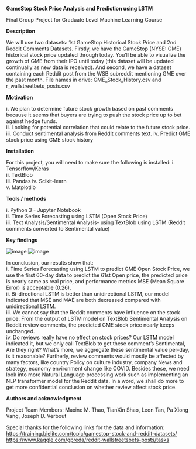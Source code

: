 **GameStop Stock Price Analysis and Prediction using LSTM**

Final Group Project for Graduate Level Machine Learning Course 

**Description**                                                               

We will use two datasets: 1st GameStop Historical Stock Price and 2nd Reddit Comments Datasets. Firstly, we have the GameStop (NYSE: GME) historical stock price updated through today. You’ll be able to visualize the growth of GME from their IPO until today (this dataset will be updated continually as new data is received). And second, we have a dataset containing each Reddit post from the WSB subreddit mentioning GME over the past month.
File names in drive: GME_Stock_History.csv and r_wallstreetbets_posts.csv

**Motivation**     

i.	We plan to determine future stock growth based on past comments because it seems that buyers are trying to push the stock price up to bet against hedge funds.                                             
ii.	Looking for potential correlation that could relate to the future stock price.                                    
iii.	Conduct sentimental analysis from Reddit comments text.
iv.	Predict GME stock price using GME stock history                                                      

**Installation**

For this project, you will need to make sure the following is installed:
i.	Tensorflow/Keras                                            
ii.	TextBlob                                               
iii.	Pandas
iv.	Scikit-learn                                              
v.	Matplotlib                                    

**Tools / methods** 

i.	Python 3 - Jupyter Notebook                                                     
ii.	Time Series Forecasting using LSTM (Open Stock Price)                                          
iii.	Text Analysis/Sentimental Analysis- using TextBlob using LSTM (Reddit comments converted to Sentimental value)

**Key findings**

![image](https://user-images.githubusercontent.com/63076021/132598846-d30352ea-f331-4e0f-9fe4-faec04a7ea41.png)
![image](https://user-images.githubusercontent.com/63076021/132598897-c33895be-4c84-40a3-b5e2-2551e627c9a0.png)

In conclusion, our results show that:                                                  
i.	Time Series Forecasting using LSTM to predict GME Open Stock Price, we use the first 60-day data to predict the 61st Open price, the predicted price is nearly same as real price, and performance metrics MSE (Mean Square Error) is acceptable (0.26).             
ii.	Bi-directional LSTM is better than unidirectional LSTM, our model indicated that MSE and MAE are both decreased compared with unidirectional LSTM.                                                    
iii.	We cannot say that the Reddit comments have influence on the stock price. From the output of LSTM model on TextBlob Sentimental Analysis on Reddit review comments, the predicted GME stock price nearly keeps unchanged.                                
iv.	Do reviews really have no effect on stock prices? Our LSTM model indicated it, but we only call TextBlob to get these comment’s Sentimental, Are they right? What’s more, we aggregate these sentimental value per-day, is it reasonable? Furtherly, review comments would mostly be affected by many factors, like country Policy on culture industry, company News and strategy, economy environment change like COVID. Besides these, we need look into more Natural Language processing work such as implementing an NLP transformer model for the Reddit data. In a word, we shall do more to get more confidential conclusion on whether review affect stock price.

**Authors and acknowledgment**

Project Team Members: Maxine M. Thao, TianXin Shao, Leon Tan, Pa Xiong Vang, Joseph D. Verbout

Special thanks for the following links for the data and information:
https://training.bielite.com/topic/gamestop-stock-and-reddit-datasets/
https://www.kaggle.com/gpreda/reddit-wallstreetsbets-posts/tasks 

